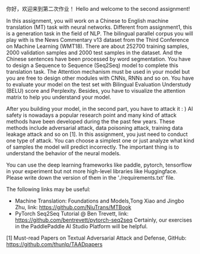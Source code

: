 你好，欢迎来到第二次作业！
Hello and welcome to the second assignment!

In this assignment, you will work on a Chinese to English machine translation (MT) task with neural networks. Different from assignment1, this is a generation task in the field of NLP. The bilingual parallel corpus you will play with is the News Commentary v13 dataset from the Third Conference on Machine Learning (WMT18). There are about 252700 training samples, 2000 validation samples and 2000 test samples in the dataset. And the Chinese sentences have been processed by word segmentation. You have to design a Sequence to Sequence (Seq2Seq) model to complete this translation task. The Attention mechanism must be used in your model but you are free to design other modules with CNNs, RNNs and so on. You have to evaluate your model on the test set with Bilingual Evaluation Understudy (BELU) score and Perplexity. Besides, you have to visualize the attention matrix to help you understand your model.

After you building your model, in the second part, you have to attack it : ) AI safety is nowadays a popular research point and many kind of attack methods have been developed during the the past few years. These methods include adversarial attack, data poisoning attack, training data leakage attack and so on [1]. In this assignment, you just need to conduct one type of attack. You can choose a simplest one or just analyze what kind of samples the model will predict incorrectly. The important thing is to understand the behavior of the neural models.

You can use the deep learning frameworks like paddle, pytorch, tensorflow in your experiment but not more high-level libraries like Huggingface. Please write down the version of them in the './requirements.txt' file.

The following links may be useful:
- Machine Translation: Foundations and Models,Tong Xiao and Jingbo Zhu, link: https://github.com/NiuTrans/MTBook
- PyTorch Seq2Seq Tutorial @ Ben Trevett, link: https://github.com/bentrevett/pytorch-seq2seq
Certainly, our exercises in the PaddlePaddle AI Studio Platform will be helpful.

[1] Must-read Papers on Textual Adversarial Attack and Defense, GitHub: https://github.com/thunlp/TAADpapers